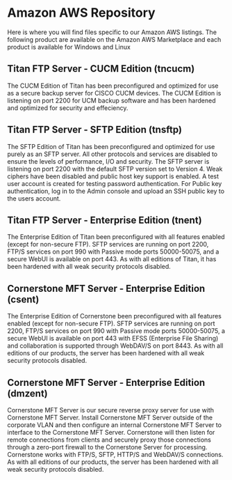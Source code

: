 # Amazon AWS Repository

Here is where you will find files specific to our Amazon AWS listings. The following product are available on the 
Amazon AWS Marketplace and each product is available for Windows and Linux

## Titan FTP Server - CUCM Edition (tncucm)

The CUCM Edition of Titan has been preconfigured and optimized for use as a secure backup server for CISCO CUCM devices. The CUCM
Edition is listening on port 2200 for UCM backup software and has been hardened and optimized for security and effeciency.

## Titan FTP Server - SFTP Edition (tnsftp)

The SFTP Edition of Titan has been preconfigured and optimized for use purely as an SFTP server. All other protocols and services are 
disabled to ensure the levels of performance, I/O and security. The SFTP server is listening on port 2200 with the default SFTP
version set to Version 4. Weak ciphers have been disabled and public host key support is enabled. A test user account is created
for testing password authentication. For Public key authentication, log in to the Admin console and upload an SSH public key to the
users account.

## Titan FTP Server - Enterprise Edition (tnent)

The Enterprise Edition of Titan been preconfigured with all features enabled (except for non-secure FTP). SFTP services are running
on port 2200, FTP/S services on port 990 with Passive mode ports 50000-50075, and a secure WebUI is available on port 443. As with
all editions of Titan, it has been hardened with all weak security protocols disabled.

## Cornerstone MFT Server - Enterprise Edition (csent)

The Enterprise Edition of Cornerstone been preconfigured with all features enabled (except for non-secure FTP). SFTP services are running
on port 2200, FTP/S services on port 990 with Passive mode ports 50000-50075, a secure WebUI is available on port 443 with EFSS (Enterprise File Sharing)
and collaboration is supported through WebDAV/S on port 8443. As with all editions of our products, the server has been
hardened with all weak security protocols disabled.

## Cornerstone MFT Server - Enterprise Edition (dmzent)
Cornerstone MFT Server is our secure reverse proxy server for use with Cornerstone MFT Server. Install Cornerstone MFT Server outside of the corporate
VLAN and then configure an internal Cornerstone MFT Server to interface to the Cornerstone MFT Server. Cornerstone will then listen
for remote connections from clients and securely proxy those connections through a zero-port firewall to the Cornerstone
Server for processing. Cornerstone works with FTP/S, SFTP, HTTP/S and WebDAV/S connections.  As with all editions of our 
products, the server has been hardened with all weak security protocols disabled.
